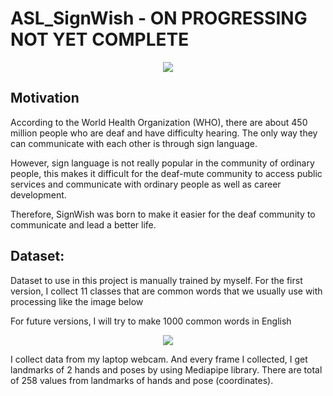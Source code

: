 # ASL_SignWish - **ON PROGRESSING NOT YET COMPLETE**

<p align="center">
  <img src="https://user-images.githubusercontent.com/87942072/138586745-50618668-598b-425b-9348-8d2819c86692.png" />
</p>


## Motivation
According to the World Health Organization (WHO), there are about 450 million people who are deaf and have difficulty hearing. The only way they can communicate with each other is through sign language.

However, sign language is not really popular in the community of ordinary people, this makes it difficult for the deaf-mute community to access public services and communicate with ordinary people as well as career development.

Therefore, SignWish was born to make it easier for the deaf community to communicate and lead a better life.

## Dataset:

Dataset to use in this project is manually trained by myself. For the first version, I collect 11 classes that are common words that we usually use with processing like the image below

For future versions, I will try to make 1000 common words in English

<p align="center">
  <img src="https://user-images.githubusercontent.com/87942072/138586643-b8d67cb1-fe5c-42d2-a5ab-5d14d7af8578.png" />
</p>
I collect data from my laptop webcam. And every frame I collected, I get landmarks of 2 hands and poses by using Mediapipe library. There are total of 258 values from landmarks of hands and pose (coordinates).
